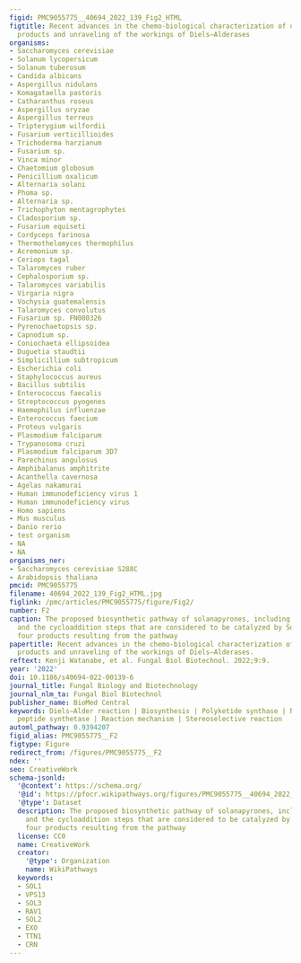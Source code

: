 ```yaml
---
figid: PMC9055775__40694_2022_139_Fig2_HTML
figtitle: Recent advances in the chemo-biological characterization of decalin natural
  products and unraveling of the workings of Diels–Alderases
organisms:
- Saccharomyces cerevisiae
- Solanum lycopersicum
- Solanum tuberosum
- Candida albicans
- Aspergillus nidulans
- Komagataella pastoris
- Catharanthus roseus
- Aspergillus oryzae
- Aspergillus terreus
- Tripterygium wilfordii
- Fusarium verticillioides
- Trichoderma harzianum
- Fusarium sp.
- Vinca minor
- Chaetomium globosum
- Penicillium oxalicum
- Alternaria solani
- Phoma sp.
- Alternaria sp.
- Trichophyton mentagrophytes
- Cladosporium sp.
- Fusarium equiseti
- Cordyceps farinosa
- Thermothelomyces thermophilus
- Acremonium sp.
- Ceriops tagal
- Talaromyces ruber
- Cephalosporium sp.
- Talaromyces variabilis
- Virgaria nigra
- Vochysia guatemalensis
- Talaromyces convolutus
- Fusarium sp. FN080326
- Pyrenochaetopsis sp.
- Capnodium sp.
- Coniochaeta ellipsoidea
- Duguetia staudtii
- Simplicillium subtropicum
- Escherichia coli
- Staphylococcus aureus
- Bacillus subtilis
- Enterococcus faecalis
- Streptococcus pyogenes
- Haemophilus influenzae
- Enterococcus faecium
- Proteus vulgaris
- Plasmodium falciparum
- Trypanosoma cruzi
- Plasmodium falciparum 3D7
- Parechinus angulosus
- Amphibalanus amphitrite
- Acanthella cavernosa
- Agelas nakamurai
- Human immunodeficiency virus 1
- Human immunodeficiency virus
- Homo sapiens
- Mus musculus
- Danio rerio
- test organism
- NA
- NA
organisms_ner:
- Saccharomyces cerevisiae S288C
- Arabidopsis thaliana
pmcid: PMC9055775
filename: 40694_2022_139_Fig2_HTML.jpg
figlink: /pmc/articles/PMC9055775/figure/Fig2/
number: F2
caption: The proposed biosynthetic pathway of solanapyrones, including the oxidation
  and the cycloaddition steps that are considered to be catalyzed by Sol5 and the
  four products resulting from the pathway
papertitle: Recent advances in the chemo-biological characterization of decalin natural
  products and unraveling of the workings of Diels–Alderases.
reftext: Kenji Watanabe, et al. Fungal Biol Biotechnol. 2022;9:9.
year: '2022'
doi: 10.1186/s40694-022-00139-6
journal_title: Fungal Biology and Biotechnology
journal_nlm_ta: Fungal Biol Biotechnol
publisher_name: BioMed Central
keywords: Diels–Alder reaction | Biosynthesis | Polyketide synthase | Nonribosomal
  peptide synthetase | Reaction mechanism | Stereoselective reaction
automl_pathway: 0.9394207
figid_alias: PMC9055775__F2
figtype: Figure
redirect_from: /figures/PMC9055775__F2
ndex: ''
seo: CreativeWork
schema-jsonld:
  '@context': https://schema.org/
  '@id': https://pfocr.wikipathways.org/figures/PMC9055775__40694_2022_139_Fig2_HTML.html
  '@type': Dataset
  description: The proposed biosynthetic pathway of solanapyrones, including the oxidation
    and the cycloaddition steps that are considered to be catalyzed by Sol5 and the
    four products resulting from the pathway
  license: CC0
  name: CreativeWork
  creator:
    '@type': Organization
    name: WikiPathways
  keywords:
  - SOL1
  - VPS13
  - SOL3
  - RAV1
  - SOL2
  - EXO
  - TTN1
  - CRN
---
```

